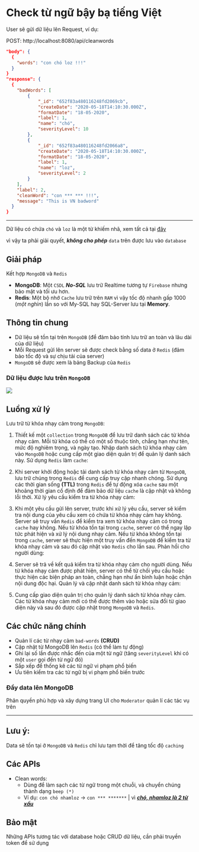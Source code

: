 # Check từ ngữ bậy bạ tiếng Việt

User sẽ gửi dữ liệu lên Request, ví dụ:


POST: http://localhost:8080/api/cleanwords
```json
"body": {
  {
    "words": "con chó loz !!!"
  }
}
"response": {
  {
    "badWords": [
        {
            "_id": "652f83a480116248fd2069cb",
            "createDate": "2020-05-18T14:10:30.000Z",
            "formatDate": "18-05-2020",
            "label": 1,
            "name": "chó",
            "severityLevel": 10
        },
        {
            "_id": "652f83a480116248fd2066a8",
            "createDate": "2020-05-18T14:10:30.000Z",
            "formatDate": "18-05-2020",
            "label": 1,
            "name": "loz",
            "severityLevel": 2
        }
    ],
    "label": 2,
    "cleanWord": "con *** *** !!!",
    "message": "This is VN badword"
  }
}
```


<!--<img src='./images/cleanwords.png' width='80%'></img>-->
----
Dữ liệu có chứa `chó` và `loz` là một từ khiếm nhã, xem tất cả tại [đây](https://github.com/frogsage/vietnam-sensitive-words/blob/main/bad_words.json)

vì vậy ta phải giải quyết, ***không cho phép*** `data` trên được lưu vào `database`

## Giải pháp

Kết hợp `MongoDB` và `Redis`

- **MongoDB**: Một `CSDL` ***No-SQL*** lưu trữ Realtime tương tự `Firebase` nhưng bảo mật và tối ưu hơn.
- **Redis**: Một bộ nhớ `Cache` lưu trữ trên `RAM` vì vậy tốc độ nhanh gấp 1000 (*một nghìn*) lần so với My-SQL hay SQL-Server lưu tại **Memory**.


## Thông tin chung

- Dữ liệu sẽ tồn tại trên `MongoDB` (để đảm bảo tính lưu trữ an toàn và lâu dài của dữ liệu)
- Mỗi Request gửi lên server sẽ được check bằng số data ở `Redis` (đảm bảo tốc độ và sự chịu tải của server)
- `MongoDB` sẽ được xem là bảng Backup của `Redis`

### Dữ liệu được lưu trên `MongoDB`

![](https://github.com/theanishtar/vietnamese-bad-words-detector/blob/main/images/data-in-mongodb.png?raw=true)

## Luồng xử lý

Lưu trữ từ khóa nhạy cảm trong `MongoDB`:

1. Thiết kế một `collection` trong `MongoDB` để lưu trữ danh sách các từ khóa nhạy cảm. Mỗi từ khóa có thể có một số thuộc tính, chẳng hạn như tên, mức độ nghiêm trọng, và ngày tạo.
Nhập danh sách từ khóa nhạy cảm vào `MongoDB` hoặc cung cấp một giao diện quản trị để quản lý danh sách này.
Sử dụng `Redis` làm `cache`:

2. Khi server khởi động hoặc tải danh sách từ khóa nhạy cảm từ `MongoDB`, lưu trữ chúng trong `Redis` để cung cấp truy cập nhanh chóng.
Sử dụng các thời gian sống **(TTL)** trong `Redis` để tự động xóa `cache` sau một khoảng thời gian cố định để đảm bảo dữ liệu `cache` là cập nhật và không lỗi thời.
Xử lý yêu cầu kiểm tra từ khóa nhạy cảm:

3. Khi một yêu cầu gửi lên server, trước khi xử lý yêu cầu, server sẽ kiểm tra nội dung của yêu cầu xem có chứa từ khóa nhạy cảm hay không.
Server sẽ truy vấn `Redis` để kiểm tra xem từ khóa nhạy cảm có trong `cache` hay không. Nếu từ khóa tồn tại trong `cache`, server có thể ngay lập tức phát hiện và xử lý nội dung nhạy cảm.
Nếu từ khóa không tồn tại trong `cache`, server sẽ thực hiện một truy vấn đến `MongoDB` để kiểm tra từ khóa nhạy cảm và sau đó cập nhật vào `Redis` cho lần sau.
Phản hồi cho người dùng:

4. Server sẽ trả về kết quả kiểm tra từ khóa nhạy cảm cho người dùng. Nếu từ khóa nhạy cảm được phát hiện, server có thể từ chối yêu cầu hoặc thực hiện các biện pháp an toàn, chẳng hạn như ẩn bình luận hoặc chặn nội dung độc hại.
Quản lý và cập nhật danh sách từ khóa nhạy cảm:

5. Cung cấp giao diện quản trị cho quản lý danh sách từ khóa nhạy cảm. Các từ khóa nhạy cảm mới có thể được thêm vào hoặc sửa đổi từ giao diện này và sau đó được cập nhật trong `MongoDB` và `Redis`.

## Các chức năng chính
- Quản lí các từ nhạy cảm `bad-words` **(CRUD)**
- Cập nhật từ MongoDB lên `Redis` (có thể làm tự động)
- Ghi lại số lần được nhắc đến của một từ ngữ (tăng `severityLevel` khi có một `user` gọi đến từ ngữ đó)
- Sắp xếp để thống kê các từ ngữ vi phạm phổ biến
- Ưu tiên kiểm tra các từ ngữ bị vi phạm phổ biến trước

### Đẩy data lên MongoDB

Phân quyền phù hợp và xây dựng trang UI cho `Moderator` quản lí các tác vụ trên

---
## Lưu ý:
Data sẽ tồn tại ở `MongoDB` và `Redis` chỉ lưu tạm thời để tăng tốc độ `caching`



## Các APIs

- Clean words:
  - Dùng để làm sạch các từ ngữ trong một chuỗi, và chuyển chúng thành dạng `beep (*)`
  - Ví dụ: `con chó nhamloz` -> `con *** *******` | vì [***chó, nhamloz là 2 từ xấu***]()


## Bảo mật

Những APIs tương tác với database hoặc CRUD dữ liệu, cần phải truyền token để sử dụng
